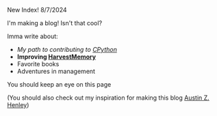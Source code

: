 New Index!
8/7/2024

I'm making a blog! Isn't that cool?

Imma write about:

- *My path to contributing to [CPython](https://github.com/python/cpython)*
- **Improving [HarvestMemory](https://github.com/AZHenley/HarvestMemory)**
- Favorite books
- Adventures in management

You should keep an eye on this page

(You should also check out my inspiration for making this blog [Austin Z. Henley](https://austinhenley.com/blog.html))